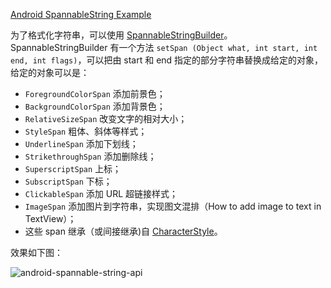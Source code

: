 [Android SpannableString Example](http://li2.me/2016/03/android-spannablestring-example.html)

为了格式化字符串，可以使用 [SpannableStringBuilder](http://developer.android.com/reference/android/text/SpannableStringBuilder.html)。
SpannableStringBuilder 有一个方法 `setSpan (Object what, int start, int end, int flags)`，可以把由 start 和 end 指定的部分字符串替换成给定的对象，给定的对象可以是：

- `ForegroundColorSpan` 添加前景色；
- `BackgroundColorSpan` 添加背景色；
- `RelativeSizeSpan` 改变文字的相对大小；
- `StyleSpan` 粗体、斜体等样式；
- `UnderlineSpan` 添加下划线；
- `StrikethroughSpan` 添加删除线；
- `SuperscriptSpan` 上标；
- `SubscriptSpan` 下标；
- `ClickableSpan` 添加 URL 超链接样式；
- `ImageSpan` 添加图片到字符串，实现图文混排（How to add image to text in TextView）；
- 这些 span 继承（或间接继承)自 [CharacterStyle](http://developer.android.com/reference/android/text/style/CharacterStyle.html)。

效果如下图：

![android-spannable-string-api](https://github.com/li2/Learning_Android_Open_Source/blob/master/TextDemo/android-spannable-string-api.png)
